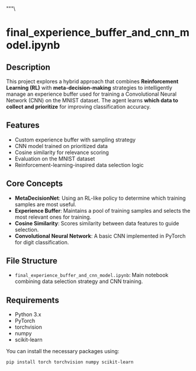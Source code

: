 """\
# final_experience_buffer_and_cnn_model.ipynb

## Description

This project explores a hybrid approach that combines **Reinforcement Learning (RL)** with **meta-decision-making** strategies to intelligently manage an experience buffer used for training a Convolutional Neural Network (CNN) on the MNIST dataset. The agent learns **which data to collect and prioritize** for improving classification accuracy.

## Features

- Custom experience buffer with sampling strategy
- CNN model trained on prioritized data
- Cosine similarity for relevance scoring
- Evaluation on the MNIST dataset
- Reinforcement-learning-inspired data selection logic

## Core Concepts

- **MetaDecisionNet**: Using an RL-like policy to determine which training samples are most useful.
- **Experience Buffer**: Maintains a pool of training samples and selects the most relevant ones for training.
- **Cosine Similarity**: Scores similarity between data features to guide selection.
- **Convolutional Neural Network**: A basic CNN implemented in PyTorch for digit classification.

## File Structure

- `final_experience_buffer_and_cnn_model.ipynb`: Main notebook combining data selection strategy and CNN training.

## Requirements

- Python 3.x
- PyTorch
- torchvision
- numpy
- scikit-learn

You can install the necessary packages using:

```bash
pip install torch torchvision numpy scikit-learn
